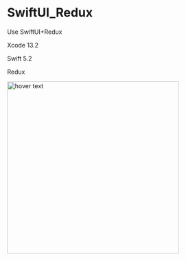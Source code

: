 # SwiftUI_Redux
Use SwiftUI+Redux
<p align="left">
Xcode 13.2
</p>
<p align="left">
Swift 5.2
</p>
Redux

<p align="left">
  <img src="https://res.cloudinary.com/practicaldev/image/fetch/s--m5BdPzhS--/c_limit%2Cf_auto%2Cfl_progressive%2Cq_66%2Cw_880/https://i.imgur.com/riadAin.gif" width="400" title="hover text">
</p>
